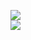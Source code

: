[![](https://img.shields.io/badge/Made%20With-Github%20Spray-lightgrey.svg?style=for-the-badge&logo=github)](https://github.com/Annihil/github-spray#4597)  
[![](https://i.imgur.com/2DrTn0Z.gif)](https://github.com/Annihil/github-spray)
